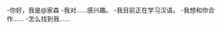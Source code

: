 -你好，我是@家森
-我对……感兴趣。
-我目前正在学习汉语。
-我想和你合作……
-怎么找到我……

<!---
Arrsen/Arrsen是一个特殊的存储库，因为它的'readme.Mdblow（这个文件）出现在您的GitHub配置文件中。
您可以单击预览链接查看更改。
--->
